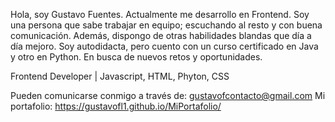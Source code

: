 Hola, soy Gustavo Fuentes. Actualmente me desarrollo en Frontend. Soy una persona que sabe trabajar en equipo; escuchando al resto y con buena comunicación. Además, dispongo de otras habilidades blandas que día a día mejoro. Soy autodidacta, pero cuento con un curso certificado en Java y otro en Python. En busca de nuevos retos y oportunidades.

Frontend Developer | Javascript, HTML, Phyton, CSS

Pueden comunicarse conmigo a través de: gustavofcontacto@gmail.com
Mi portafolio: https://gustavofl1.github.io/MiPortafolio/
